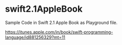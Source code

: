 # swift2.1AppleBook

Sample Code in Swift 2.1 Apple Book as  Playground file.

https://itunes.apple.com/in/book/swift-programming-language/id881256329?mt=11
